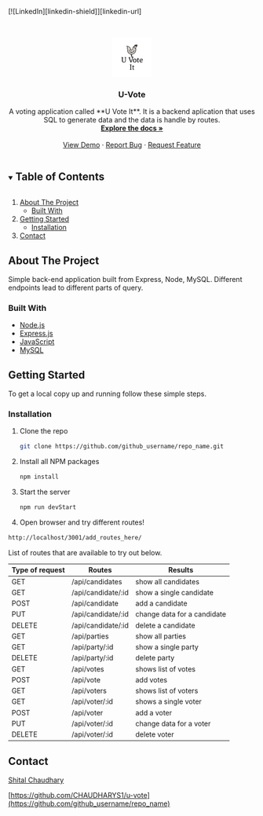 [![LinkedIn][linkedin-shield]][linkedin-url]

<!-- PROJECT LOGO -->
<br />
<p align="center">
  <a href="https://github.com/CHAUDHARYS1/u-vote">
    <img src="public/images/logo.png" alt="Logo" width="80" height="80">
  </a>

  <h3 align="center">U-Vote</h3>

  <p align="center">
    A voting application called **U Vote It**. It is a backend aplication that uses SQL to generate data and the data is handle by routes.
    <br />
    <a href="https://github.com/CHAUDHARYS1/u-vote"><strong>Explore the docs »</strong></a>
    <br />
    <br />
    <a href="https://github.com/CHAUDHARYS1/u-vote">View Demo</a>
    ·
    <a href="https://github.com/CHAUDHARYS1/u-vote/issues">Report Bug</a>
    ·
    <a href="https://github.com/CHAUDHARYS1/u-vote/issues">Request Feature</a>
  </p>
</p>



<!-- TABLE OF CONTENTS -->
<details open="open">
  <summary><h2 style="display: inline-block">Table of Contents</h2></summary>
  <ol>
    <li>
      <a href="#about-the-project">About The Project</a>
      <ul>
        <li><a href="#built-with">Built With</a></li>
      </ul>
    </li>
    <li>
      <a href="#getting-started">Getting Started</a>
      <ul>
        <li><a href="#installation">Installation</a></li>
      </ul>
    </li>
    <li><a href="#contact">Contact</a></li>
  </ol>
</details>



<!-- ABOUT THE PROJECT -->
## About The Project
Simple back-end application built from Express, Node, MySQL. Different endpoints lead to different parts of query. 

### Built With

* [Node.js]()
* [Express.js]()
* [JavaScript]()
* [MySQL]()

<!-- GETTING STARTED -->
## Getting Started

To get a local copy up and running follow these simple steps.

### Installation

1. Clone the repo
   ```sh
   git clone https://github.com/github_username/repo_name.git
   ```
2. Install all NPM packages
   ```sh
   npm install
   ```
3. Start the server
    ```sh
    npm run devStart
    ```

4. Open browser and try different routes!
  ```sh
  http://localhost/3001/add_routes_here/
  ```

List of routes that are available to try out below.

| Type of request 	| Routes             | Results             |
|-----------------	|-----------------	 | -----------------   |
| GET             	| /api/candidates 	 | show all candidates          |
| GET             	| /api/candidate/:id | show a single candidate      |      	
| POST            	| /api/candidate     | add a candidate          	  |
| PUT               | /api/candidate/:id | change data for a candidate  |      	
| DELETE            | /api/candidate/:id | delete a candidate           |
| GET          	    | /api/parties       | show all parties             |
| GET             	| /api/party/:id     | show a single party          |
| DELETE            | /api/party/:id     | delete party                 |
| GET               | /api/votes         | shows list of votes          |
| POST              | /api/vote          | add votes                    |
| GET               | /api/voters        | shows list of voters         |
| GET               | /api/voter/:id     | shows a single voter         |
| POST              | /api/voter         | add a voter                  |    
| PUT               | /api/voter/:id     | change data for a voter      |
| DELETE            | /api/voter/:id     | delete voter                 |


<!-- CONTACT -->
## Contact

[Shital Chaudhary](https://www.linkedin.com/in/stlchaudhary/)

[https://github.com/CHAUDHARYS1/u-vote](https://github.com/github_username/repo_name)
